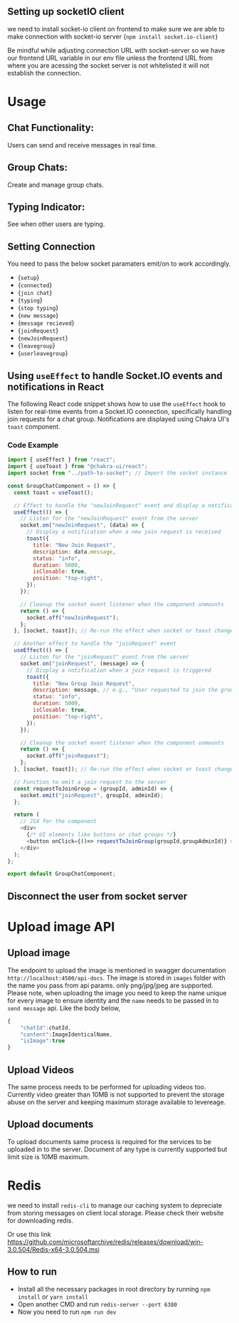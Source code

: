 ## Setting up socketIO client
we need to install socket-io client on frontend to make sure we are able to make connection with socket-io server {`npm install socket.io-client`}

Be mindful while adjusting connection URL with socket-server so we have our frontend URL variable in our env file unless the frontend URL from where you are acessing the socket server is not whitelisted it will not establish the connection.

# Usage
## Chat Functionality: 
Users can send and receive messages in real time.
## Group Chats: 
Create and manage group chats.
## Typing Indicator: 
See when other users are typing.

## Setting Connection
You need to pass the below socket paramaters emit/on to work accordingly. 

- {`setup`}
- {`connected`}
- {`join chat`}
- {`typing`}
- {`stop typing`}
- {`new message`}
- {`message recieved`}
- {`joinRequest`}
- {`newJoinRequest`}
- {`leavegroup`}
- {`userleavegroup`}


## Using `useEffect` to handle Socket.IO events and notifications in React

The following React code snippet shows how to use the `useEffect` hook to listen for real-time events from a Socket.IO connection, specifically handling join requests for a chat group. Notifications are displayed using Chakra UI's `toast` component.

### Code Example

```javascript
import { useEffect } from "react";
import { useToast } from "@chakra-ui/react";
import socket from "../path-to-socket"; // Import the socket instance

const GroupChatComponent = () => {
  const toast = useToast();

  // Effect to handle the "newJoinRequest" event and display a notification
  useEffect(() => {
    // Listen for the "newJoinRequest" event from the server
    socket.on("newJoinRequest", (data) => {
      // Display a notification when a new join request is received
      toast({
        title: "New Join Request",
        description: data.message,
        status: "info",
        duration: 5000,
        isClosable: true,
        position: "top-right",
      });
    });

    // Cleanup the socket event listener when the component unmounts
    return () => {
      socket.off("newJoinRequest");
    };
  }, [socket, toast]); // Re-run the effect when socket or toast changes

  // Another effect to handle the "joinRequest" event
  useEffect(() => {
    // Listen for the "joinRequest" event from the server
    socket.on("joinRequest", (message) => {
      // Display a notification when a join request is triggered
      toast({
        title: "New Group Join Request",
        description: message, // e.g., "User requested to join the group"
        status: "info",
        duration: 5000,
        isClosable: true,
        position: "top-right",
      });
    });

    // Cleanup the socket event listener when the component unmounts
    return () => {
      socket.off("joinRequest");
    };
  }, [socket, toast]); // Re-run the effect when socket or toast changes

  // Function to emit a join request to the server
  const requestToJoinGroup = (groupId, adminId) => {
    socket.emit("joinRequest", groupId, adminId);
  };

  return (
    // JSX for the component
    <div>
      {/* UI elements like buttons or chat groups */}
      <button onClick={()=> requestToJoinGroup(groupId,groupAdminId)} >Join the group</button>
    </div>
  );
};

export default GroupChatComponent;
```


## Disconnect the user from socket server

# Upload image API

## Upload image
The endpoint to upload the image is mentioned in swagger documentation `http://localhost:4500/api-docs`.
The image is stored in `images` folder with the name you pass from api params. only png/jpg/jpeg are supported.
Please note, when uploading the image you need to keep the name unique for every image to ensure identity and the `name` needs to be passed in to `send message` api. Like the body below,
```javascript
{
    "chatId":chatId,
    "content":ImageIdenticalName,
    "isImage":true
}
```

## Upload Videos
The same process needs to be performed for uploading videos too. Currently video greater than 10MB is not supported to prevent the storage abuse on the server and keeping maximum storage available to levereage.

## Upload documents
To upload documents same process is required for the services to be uploaded in to the server. Document of any type is currently supported but limit size is 10MB maximum. 

# Redis 
we need to install `redis-cli` to manage our caching system to depreciate from storing messages on client local storage. Please check their website for downloading redis.

Or use this link
https://github.com/microsoftarchive/redis/releases/download/win-3.0.504/Redis-x64-3.0.504.msi

## How to run
- Install all the necessary packages in root directory by running `npm install` or `yarn install`
- Open another CMD and run `redis-server --port 6380`
- Now you need to run `npm run dev`



